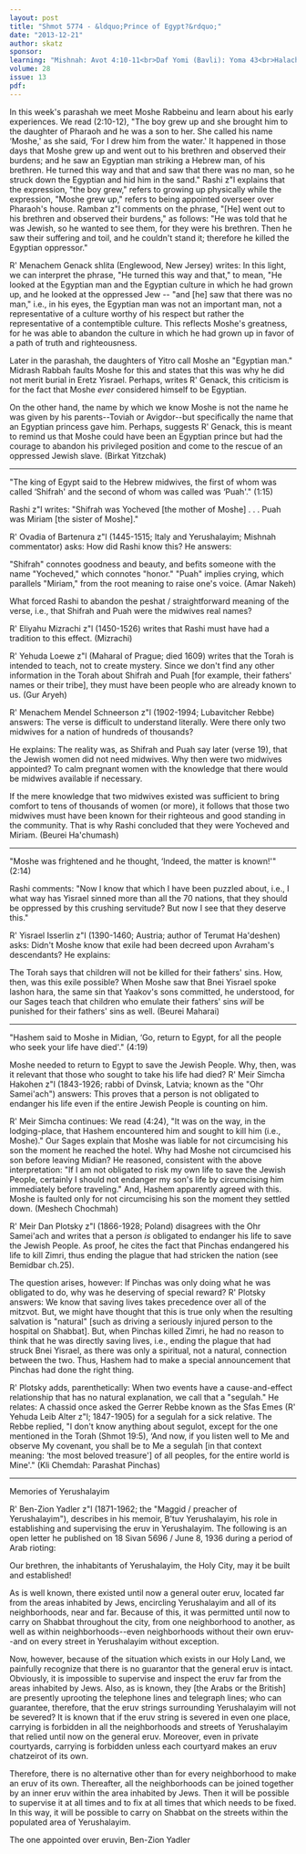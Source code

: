 ```yaml
---
layout: post
title: "Shmot 5774 - &ldquo;Prince of Egypt?&rdquo;"
date: "2013-12-21"
author: skatz
sponsor: 
learning: "Mishnah: Avot 4:10-11<br>Daf Yomi (Bavli): Yoma 43<br>Halachah: Mishnah Berurah 321:7-9"
volume: 28
issue: 13
pdf: 
---
```


In this week's parashah we meet Moshe Rabbeinu and learn about his early experiences. We read (2:10-12), "The boy grew up and she brought him to the daughter of Pharaoh and he was a son to her. She called his name &lsquo;Moshe,' as she said, &lsquo;For I drew him from the water.' It happened in those days that Moshe grew up and went out to his brethren and observed their burdens; and he saw an Egyptian man striking a Hebrew man, of his brethren. He turned this way and that and saw that there was no man, so he struck down the Egyptian and hid him in the sand." Rashi z"l explains that the expression, "the boy grew," refers to growing up physically while the expression, "Moshe grew up," refers to being appointed overseer over Pharaoh's house. Ramban z"l comments on the phrase, "\[He\] went out to his brethren and observed their burdens," as follows: "He was told that he was Jewish, so he wanted to see them, for they were his brethren. Then he saw their suffering and toil, and he couldn't stand it; therefore he killed the Egyptian oppressor."

R' Menachem Genack shlita (Englewood, New Jersey) writes: In this light, we can interpret the phrase, "He turned this way and that," to mean, "He looked at the Egyptian man and the Egyptian culture in which he had grown up, and he looked at the oppressed Jew -- "and \[he\] saw that there was no man," i.e., in his eyes, the Egyptian man was not an important man, not a representative of a culture worthy of his respect but rather the representative of a contemptible culture. This reflects Moshe's greatness, for he was able to abandon the culture in which he had grown up in favor of a path of truth and righteousness.

Later in the parashah, the daughters of Yitro call Moshe an "Egyptian man." Midrash Rabbah faults Moshe for this and states that this was why he did not merit burial in Eretz Yisrael. Perhaps, writes R' Genack, this criticism is for the fact that Moshe *ever* considered himself to be Egyptian.

On the other hand, the name by which we know Moshe is not the name he was given by his parents--Toviah or Avigdor--but specifically the name that an Egyptian princess gave him. Perhaps, suggests R' Genack, this is meant to remind us that Moshe could have been an Egyptian prince but had the courage to abandon his privileged position and come to the rescue of an oppressed Jewish slave. (Birkat Yitzchak)

********

"The king of Egypt said to the Hebrew midwives, the first of whom was called &lsquo;Shifrah' and the second of whom was called was &lsquo;Puah'." (1:15)

Rashi z"l writes: "Shifrah was Yocheved \[the mother of Moshe\] . . . Puah was Miriam \[the sister of Moshe\]."

R' Ovadia of Bartenura z"l (1445-1515; Italy and Yerushalayim; Mishnah commentator) asks: How did Rashi know this? He answers:

"Shifrah" connotes goodness and beauty, and befits someone with the name "Yocheved," which connotes "honor." "Puah" implies crying, which parallels "Miriam," from the root meaning to raise one's voice. (Amar Nakeh)

 What forced Rashi to abandon the peshat / straightforward meaning of the verse, i.e., that Shifrah and Puah were the midwives real names?

R' Eliyahu Mizrachi z"l (1450-1526) writes that Rashi must have had a tradition to this effect. (Mizrachi)

 R' Yehuda Loewe z"l (Maharal of Prague; died 1609) writes that the Torah is intended to teach, not to create mystery. Since we don't find any other information in the Torah about Shifrah and Puah \[for example, their fathers' names or their tribe\], they must have been people who are already known to us. (Gur Aryeh)

 R' Menachem Mendel Schneerson z"l (1902-1994; Lubavitcher Rebbe) answers: The verse is difficult to understand literally. Were there only two midwives for a nation of hundreds of thousands?

He explains: The reality was, as Shifrah and Puah say later (verse 19), that the Jewish women did not need midwives. Why then were two midwives appointed? To calm pregnant women with the knowledge that there would be midwives available if necessary.

If the mere knowledge that two midwives existed was sufficient to bring comfort to tens of thousands of women (or more), it follows that those two midwives must have been known for their righteous and good standing in the community. That is why Rashi concluded that they were Yocheved and Miriam. (Beurei Ha'chumash)

********

"Moshe was frightened and he thought, &lsquo;Indeed, the matter is known!'" (2:14)

Rashi comments: "Now I know that which I have been puzzled about, i.e., I what way has Yisrael sinned more than all the 70 nations, that they should be oppressed by this crushing servitude? But now I see that they deserve this."

R' Yisrael Isserlin z"l (1390-1460; Austria; author of Terumat Ha'deshen) asks: Didn't Moshe know that exile had been decreed upon Avraham's descendants? He explains:

The Torah says that children will not be killed for their fathers' sins. How, then, was this exile possible? When Moshe saw that Bnei Yisrael spoke lashon hara, the same sin that Yaakov's sons committed, he understood, for our Sages teach that children who emulate their fathers' sins *will* be punished for their fathers' sins as well. (Beurei Maharai)

********

"Hashem said to Moshe in Midian, &lsquo;Go, return to Egypt, for all the people who seek your life have died'." (4:19)

Moshe needed to return to Egypt to save the Jewish People. Why, then, was it relevant that those who sought to take his life had died? R' Meir Simcha Hakohen z"l (1843-1926; rabbi of Dvinsk, Latvia; known as the "Ohr Samei'ach") answers: This proves that a person is not obligated to endanger his life even if the entire Jewish People is counting on him.

R' Meir Simcha continues: We read (4:24), "It was on the way, in the lodging-place, that Hashem encountered him and sought to kill him (i.e., Moshe)." Our Sages explain that Moshe was liable for not circumcising his son the moment he reached the hotel. Why had Moshe not circumcised his son before leaving Midian? He reasoned, consistent with the above interpretation: "If I am not obligated to risk my own life to save the Jewish People, certainly I should not endanger my son's life by circumcising him immediately before traveling." And, Hashem apparently agreed with this. Moshe is faulted only for not circumcising his son the moment they settled down. (Meshech Chochmah)

 R' Meir Dan Plotsky z"l (1866-1928; Poland) disagrees with the Ohr Samei'ach and writes that a person *is* obligated to endanger his life to save the Jewish People. As proof, he cites the fact that Pinchas endangered his life to kill Zimri, thus ending the plague that had stricken the nation (see Bemidbar ch.25).

The question arises, however: If Pinchas was only doing what he was obligated to do, why was he deserving of special reward? R' Plotsky answers: We know that saving lives takes precedence over all of the mitzvot. But, we might have thought that this is true only when the resulting salvation is "natural" \[such as driving a seriously injured person to the hospital on Shabbat\]. But, when Pinchas killed Zimri, he had no reason to think that he was directly saving lives, i.e., ending the plague that had struck Bnei Yisrael, as there was only a spiritual, not a natural, connection between the two. Thus, Hashem had to make a special announcement that Pinchas had done the right thing.

R' Plotsky adds, parenthetically: When two events have a cause-and-effect relationship that has no natural explanation, we call that a "segulah." He relates: A chassid once asked the Gerrer Rebbe known as the Sfas Emes (R' Yehuda Leib Alter z"l; 1847-1905) for a segulah for a sick relative. The Rebbe replied, "I don't know anything about segulot, except for the one mentioned in the Torah (Shmot 19:5), &lsquo;And now, if you listen well to Me and observe My covenant, you shall be to Me a segulah \[in that context meaning: &lsquo;the most beloved treasure'\] of all peoples, for the entire world is Mine'." (Kli Chemdah: Parashat Pinchas)

********

Memories of Yerushalayim

R' Ben-Zion Yadler z"l (1871-1962; the "Maggid / preacher of Yerushalayim"), describes in his memoir, B'tuv Yerushalayim, his role in establishing and supervising the eruv in Yerushalayim. The following is an open letter he published on 18 Sivan 5696 / June 8, 1936 during a period of Arab rioting:

Our brethren, the inhabitants of Yerushalayim, the Holy City, may it be built and established! 

As is well known, there existed until now a general outer eruv, located far from the areas inhabited by Jews, encircling Yerushalayim and all of its neighborhoods, near and far. Because of this, it was permitted until now to carry on Shabbat throughout the city, from one neighborhood to another, as well as within neighborhoods--even neighborhoods without their own eruv--and on every street in Yerushalayim without exception.

Now, however, because of the situation which exists in our Holy Land, we painfully recognize that there is no guarantor that the general eruv is intact. Obviously, it is impossible to supervise and inspect the eruv far from the areas inhabited by Jews. Also, as is known, they \[the Arabs or the British\] are presently uprooting the telephone lines and telegraph lines; who can guarantee, therefore, that the eruv strings surrounding Yerushalayim will not be severed? It is known that if the eruv string is severed in even one place, carrying is forbidden in all the neighborhoods and streets of Yerushalayim that relied until now on the general eruv. Moreover, even in private courtyards, carrying is forbidden unless each courtyard makes an eruv chatzeirot of its own.

Therefore, there is no alternative other than for every neighborhood to make an eruv of its own. Thereafter, all the neighborhoods can be joined together by an inner eruv within the area inhabited by Jews. Then it will be possible to supervise it at all times and to fix at all times that which needs to be fixed. In this way, it will be possible to carry on Shabbat on the streets within the populated area of Yerushalayim.

The one appointed over eruvin, Ben-Zion Yadler

